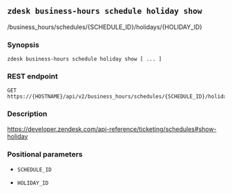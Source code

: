 ## `zdesk business-hours schedule holiday show`

/business_hours/schedules/{SCHEDULE_ID}/holidays/{HOLIDAY_ID}

### Synopsis

    zdesk business-hours schedule holiday show [ ... ]

### REST endpoint

    GET https://{HOSTNAME}/api/v2/business_hours/schedules/{SCHEDULE_ID}/holidays/{HOLIDAY_ID}

### Description

https://developer.zendesk.com/api-reference/ticketing/schedules#show-holiday

### Positional parameters

* `SCHEDULE_ID`

* `HOLIDAY_ID`

